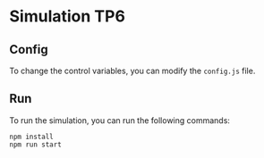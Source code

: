 # Simulation TP6
 
## Config
To change the control variables, you can modify the `config.js` file.

## Run
To run the simulation, you can run the following commands:
```
npm install
npm run start
```

